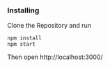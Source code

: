 ### Installing

Clone the Repository and run

```
npm install
npm start
```
Then open http://localhost:3000/
